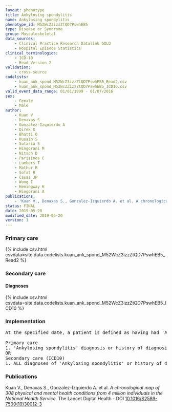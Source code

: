 ```yaml
---
layout: phenotype
title: Ankylosing spondylitis
name: Ankylosing spondylitis
phenotype_id: M52WcZ3izzZtQD7PswhEB5 
type: Disease or Syndrome
group: Musculoskeletal
data_sources: 
    - Clinical Practice Research Datalink GOLD
    - Hospital Episode Statistics
clinical_terminologies: 
    - ICD-10
    - Read Version 2
validation: 
    - cross-source
codelists: 
    - kuan_ank_spond_M52WcZ3izzZtQD7PswhEB5_Read2.csv
    - kuan_ank_spond_M52WcZ3izzZtQD7PswhEB5_ICD10.csv
valid_event_data_range: 01/01/1999 - 01/07/2016
sex: 
    - Female
    - Male
author: 
    - Kuan V
    - Denaxas S
    - Gonzalez-Izquierdo A
    - Direk K
    - Bhatti O
    - Husain S
    - Sutaria S
    - Hingorani M
    - Nitsch D
    - Parisinos C
    - Lumbers T
    - Mathur R
    - Sofat R
    - Casas JP
    - Wong I
    - Hemingway H
    - Hingorani A
publications: 
    - 'Kuan V., Denaxas S., Gonzalez-Izquierdo A. et al. A chronological map of 308 physical and mental health conditions from 4 million individuals in the National Health Service. The Lancet Digital Health - DOI: 10.1016/S2589-7500(19)30012-3' 
status: FINAL
date: 2019-05-20
modified_date: 2019-05-20
version: 1
---
```

### Primary care 
{% include csv.html csvdata=site.data.codelists.kuan_ank_spond_M52WcZ3izzZtQD7PswhEB5_Read2 %}
### Secondary care 
#### Diagnoses 
{% include csv.html csvdata=site.data.codelists.kuan_ank_spond_M52WcZ3izzZtQD7PswhEB5_ICD10 %}
### Implementation 
<pre>At the specified date, a patient is defined as having had 'Ankylosing spondylitis' IF they meet the criteria for any of the following on or before the specified date. The earliest date on which the individual meets any of the following criteria on or before the specified date is defined as the first event date:

Primary care
1. 'Ankylosing spondylitis' diagnosis or history of diagnosis during a consultation 
OR
Secondary care (ICD10)
1. ALL diagnoses of 'Ankylosing spondylitis' or history of diagnosis during a hospitalization</pre> 
 
### Publications 
Kuan V., Denaxas S., Gonzalez-Izquierdo A. et al. _A chronological map of 308 physical and mental health conditions from 4 million individuals in the National Health Service_. The Lancet Digital Health - DOI <a href='https://www.thelancet.com/journals/landig/article/PIIS2589-7500(19)30012-3/fulltext'>10.1016/S2589-7500(19)30012-3</a>